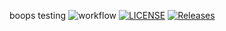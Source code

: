 boops testing
![workflow](https://github.com/<UserName>/<RepositoryName>/actions/workflows/main.yml/badge.svg)
[![LICENSE](https://img.shields.io/github/license/herrone/sem.svg?style=flat-square)](https://github.com/<github-username>/sem/blob/master/LICENSE)
[![Releases](https://img.shields.io/github/release/<github-username>/sem/all.svg?style=flat-square)](https://github.com/herrone/sem/releases)
